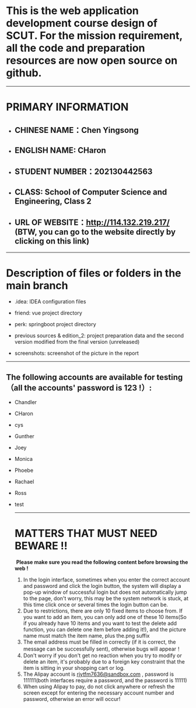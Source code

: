 # This is the web application development course design of SCUT. For the mission requirement, all the code and preparation resources are now open source on github.

------

# PRIMARY INFORMATION

- ## CHINESE NAME：Chen Yingsong    

- ## ENGLISH NAME: CHaron

- ## STUDENT NUMBER：202130442563

- ## CLASS: School of Computer Science and Engineering, Class 2 

- ##  URL OF WEBSITE：http://114.132.219.217/  (BTW, you can go to the website directly by clicking on this link)

------
# Description of files or folders in the main branch

- .idea: IDEA configuration files

- friend: vue project directory

- perk: springboot project directory

- previous sources & edition_2: project preparation data and the second version modified from the final version (unreleased)

- screenshots: screenshot of the picture in the report

------

## The following accounts are available for testing（all the accounts' password is 123 !）:

- Chandler

- CHaron

- cys

- Gunther

- Joey

- Monica

- Phoebe

- Rachael

- Ross

- test

    ------

    # MATTERS THAT MUST NEED BEWARE !!  

    ​       **Please make sure you read the following content before browsing the web !**
    
    1. In the login interface, sometimes when you enter the correct account and password and click the login button, the system will display a pop-up window of successful login but does not automatically jump to the page, don't worry, this may be the system network is stuck, at this time click once or several times the login button can be.
    1. Due to restrictions, there are only 10 fixed items to choose from. If you want to add an item, you can only add one of these 10 items(So if you already have 10 items and you want to test the delete add function, you can delete one item before adding it!), and the picture name must match the item name, plus the.png suffix
    1. The email address must be filled in correctly (if it is correct, the message can be successfully sent), otherwise bugs will appear！
    1. Don't worry if you don't get no reaction when you try to modify or delete an item, it's probably due to a foreign key constraint that the item is sitting in your shopping cart or log.
    1. The Alipay account is rjytfm7636@sandbox.com , password is 111111(both interfaces require a password, and the password is 11111)
    1. When using Alipay to pay, do not click anywhere or refresh the screen except for entering the necessary account number and password, otherwise an error will occur!
